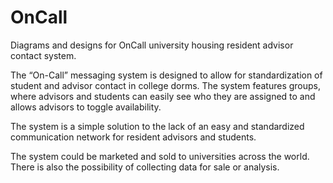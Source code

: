 # OnCall
Diagrams and designs for OnCall university housing resident advisor contact system.

The “On-Call” messaging system is designed to allow for standardization of student and advisor contact in college dorms. The system features groups, where advisors and students can easily see who they are assigned to and allows advisors to toggle availability.

The system is a simple solution to the lack of an easy and standardized communication network for resident advisors and students.

The system could be marketed and sold to universities across the world. There is also the possibility of collecting data for sale or analysis.
